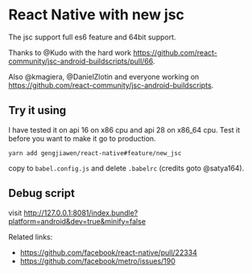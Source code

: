 # React Native with new jsc 
The jsc support full es6 feature and 64bit support.

Thanks to @Kudo with the hard work https://github.com/react-community/jsc-android-buildscripts/pull/66.

Also @kmagiera, @DanielZlotin and everyone working on https://github.com/react-community/jsc-android-buildscripts.

## Try it using 
I have tested it on api 16 on x86 cpu and api 28 on x86_64 cpu.
Test it before you want to make it go to production.
```
yarn add gengjiawen/react-native#feature/new_jsc
```
copy to `babel.config.js` and delete `.babelrc` (credits goto @satya164).

## Debug script
visit http://127.0.0.1:8081/index.bundle?platform=android&dev=true&minify=false

Related links:
* https://github.com/facebook/react-native/pull/22334
* https://github.com/facebook/metro/issues/190
